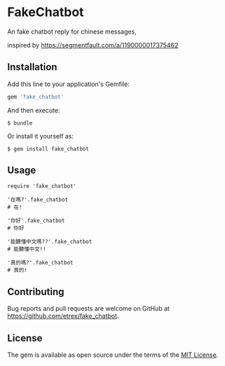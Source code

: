 # FakeChatbot

An fake chatbot reply for chinese messages,

inspired by https://segmentfault.com/a/1190000017375462

## Installation

Add this line to your application's Gemfile:

```ruby
gem 'fake_chatbot'
```

And then execute:

    $ bundle

Or install it yourself as:

    $ gem install fake_chatbot

## Usage

```
require 'fake_chatbot'

'在嗎?'.fake_chatbot
# 在!

'你好'.fake_chatbot
# 你好

'能聽懂中文嗎??'.fake_chatbot
# 能聽懂中文!!

'真的嗎?'.fake_chatbot
# 真的!
```
## Contributing

Bug reports and pull requests are welcome on GitHub at https://github.com/etrex/fake_chatbot.

## License

The gem is available as open source under the terms of the [MIT License](https://opensource.org/licenses/MIT).
